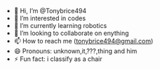 - 👋 Hi, I’m @Tonybrice494
- 👀 I’m interested in codes
- 🌱 I’m currently learning robotics
- 💞️ I’m looking to collaborate on enything
- 📫 How to reach me (tonybrice494@gmail.com)
- 😄 Pronouns: unknown,it,???,thing and him
- ⚡ Fun fact: i classify as a chair
<!---
Tonybrice494/Tonybrice494 is a ✨ special ✨ repository because its `README.md` (this file) appears on your GitHub profile.
You can click the Preview link to take a look at your changes.
--->
